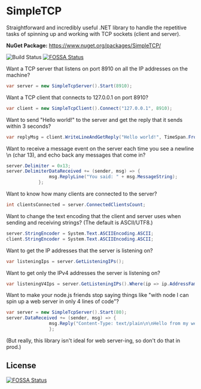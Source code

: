 # SimpleTCP
Straightforward and incredibly useful .NET library to handle the repetitive tasks of spinning up and working with TCP sockets (client and server).

**NuGet Package:** https://www.nuget.org/packages/SimpleTCP/

![Build Status](https://ci.appveyor.com/api/projects/status/felx0b90mwgr4l4n?svg=true)
[![FOSSA Status](https://app.fossa.io/api/projects/git%2Bgithub.com%2Fforestb%2FSimpleTCP.svg?type=shield)](https://app.fossa.io/projects/git%2Bgithub.com%2Fforestb%2FSimpleTCP?ref=badge_shield)

Want a TCP server that listens on port 8910 on all the IP addresses on the machine?

```cs
var server = new SimpleTcpServer().Start(8910);
```

Want a TCP client that connects to 127.0.0.1 on port 8910?

```cs
var client = new SimpleTcpClient().Connect("127.0.0.1", 8910);
```

Want to send "Hello world!" to the server and get the reply that it sends within 3 seconds?

```cs
var replyMsg = client.WriteLineAndGetReply("Hello world!", TimeSpan.FromSeconds(3));
```

Want to receive a message event on the server each time you see a newline \n (char 13), and echo back any messages that come in?

```cs
server.Delimiter = 0x13;
server.DelimiterDataReceived += (sender, msg) => {
                msg.ReplyLine("You said: " + msg.MessageString);
            };
```

Want to know how many clients are connected to the server?

```cs
int clientsConnected = server.ConnectedClientsCount;
```

Want to change the text encoding that the client and server uses when sending and receiving strings? (The default is ASCII/UTF8.)

```cs
server.StringEncoder = System.Text.ASCIIEncoding.ASCII;
client.StringEncoder = System.Text.ASCIIEncoding.ASCII;
```

Want to get the IP addresses that the server is listening on?

```cs
var listeningIps = server.GetListeningIPs();
```

Want to get only the IPv4 addresses the server is listening on?

```cs
var listeningV4Ips = server.GetListeningIPs().Where(ip => ip.AddressFamily == System.Net.Sockets.AddressFamily.InterNetwork);
```

Want to make your node.js friends stop saying things like "with node I can spin up a web server in only 4 lines of code"?

```cs
var server = new SimpleTcpServer().Start(80);
server.DataReceived += (sender, msg) => {
                msg.Reply("Content-Type: text/plain\n\nHello from my web server!"); 
                };
```

(But really, this library isn't ideal for web server-ing, so don't do that in prod.)


## License
[![FOSSA Status](https://app.fossa.io/api/projects/git%2Bgithub.com%2Fforestb%2FSimpleTCP.svg?type=large)](https://app.fossa.io/projects/git%2Bgithub.com%2Fforestb%2FSimpleTCP?ref=badge_large)